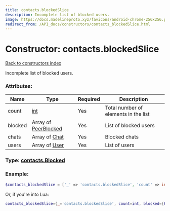 ```yaml
---
title: contacts.blockedSlice
description: Incomplete list of blocked users.
image: https://docs.madelineproto.xyz/favicons/android-chrome-256x256.png
redirect_from: /API_docs/constructors/contacts_blockedSlice.html
---
```

# Constructor: contacts.blockedSlice  
[Back to constructors index](index.md)



Incomplete list of blocked users.

### Attributes:

| Name     |    Type       | Required | Description |
|----------|---------------|----------|-------------|
|count|[int](../types/int.md) | Yes|Total number of elements in the list|
|blocked|Array of [PeerBlocked](../types/PeerBlocked.md) | Yes|List of blocked users|
|chats|Array of [Chat](../types/Chat.md) | Yes|Blocked chats|
|users|Array of [User](../types/User.md) | Yes|List of users|



### Type: [contacts.Blocked](../types/contacts.Blocked.md)


### Example:

```php
$contacts_blockedSlice = ['_' => 'contacts.blockedSlice', 'count' => int, 'blocked' => [PeerBlocked, PeerBlocked], 'chats' => [Chat, Chat], 'users' => [User, User]];
```  


Or, if you're into Lua:

```lua
contacts_blockedSlice={_='contacts.blockedSlice', count=int, blocked={PeerBlocked}, chats={Chat}, users={User}}

```


